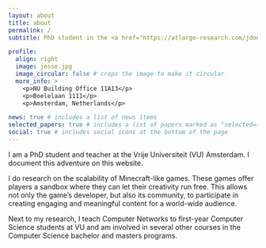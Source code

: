 ```yaml
---
layout: about
title: about
permalink: /
subtitle: PhD student in the <a href="https://atlarge-research.com/jdonkervliet/">Massivizing Computer Systems group</a> at <a href="https://vu.nl/en">VU Amsterdam</a>

profile:
  align: right
  image: jesse.jpg
  image_circular: false # crops the image to make it circular
  more_info: >
    <p>NU Building Office 11A13</p>
    <p>Boelelaan 1111</p>
    <p>Amsterdam, Netherlands</p>

news: true # includes a list of news items
selected_papers: true # includes a list of papers marked as "selected={true}"
social: true # includes social icons at the bottom of the page
---
```


I am a PhD student and teacher at the Vrije Universiteit (VU) Amsterdam. I document this adventure on this website.

I do research on the scalability of Minecraft-like games. These games offer players a sandbox where they can let their creativity run free. This allows not only the game’s developer, but also its community, to participate in creating engaging and meaningful content for a world-wide audience.

Next to my research, I teach Computer Networks to first-year Computer Science students at VU and am involved in several other courses in the Computer Science bachelor and masters programs.
